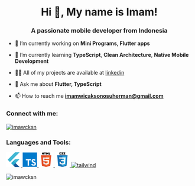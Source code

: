 <h1 align="center">Hi 👋, My name is Imam!</h1>
<h3 align="center">A passionate mobile developer from Indonesia</h3>

- 🔭 I’m currently working on **Mini Programs, Flutter apps**

- 🌱 I’m currently learning **TypeScript**, **Clean Architecture**, **Native Mobile Development**

- 👨‍💻 All of my projects are available at [linkedin](https://linkedin.com/in/imawcksn)

- 💬 Ask me about **Flutter, TypeScript**

- 📫 How to reach me **imamwicaksonosuherman@gmail.com**

<h3 align="left">Connect with me:</h3>
<p align="left">
<a href="https://instagram.com/imawcksn" target="blank"><img align="center" src="https://raw.githubusercontent.com/rahuldkjain/github-profile-readme-generator/master/src/images/icons/Social/instagram.svg" alt="imawcksn" height="30" width="40" /></a>
</p>

<h3 align="left">Languages and Tools:</h3>
<p align="left">
  <a href="https://flutter.dev/" target="_blank" rel="noreferrer">
    <img src="https://raw.githubusercontent.com/devicons/devicon/master/icons/flutter/flutter-original.svg" alt="flutter" width="40" height="40"/>
  </a>
  <a href="https://www.typescriptlang.org/" target="_blank" rel="noreferrer">
    <img src="https://raw.githubusercontent.com/devicons/devicon/master/icons/typescript/typescript-original.svg" alt="typescript" width="40" height="40"/>
  </a>
  <a href="https://developer.mozilla.org/en-US/docs/Web/HTML" target="_blank" rel="noreferrer">
    <img src="https://raw.githubusercontent.com/devicons/devicon/master/icons/html5/html5-original-wordmark.svg" alt="html5" width="40" height="40"/>
  </a>
  <a href="https://developer.mozilla.org/en-US/docs/Web/CSS" target="_blank" rel="noreferrer">
    <img src="https://raw.githubusercontent.com/devicons/devicon/master/icons/css3/css3-original-wordmark.svg" alt="css3" width="40" height="40"/>
  </a>
  <a href="https://tailwindcss.com/" target="_blank" rel="noreferrer">
    <img src="https://www.vectorlogo.zone/logos/tailwindcss/tailwindcss-icon.svg" alt="tailwind" width="40" height="40"/>
  </a>
</p>


<p><img align="center" styles="margin-top: 15px;" src="https://github-readme-stats.vercel.app/api/top-langs?username=imawcksn&show_icons=true&locale=en&layout=compact" alt="imawcksn" /></p>
